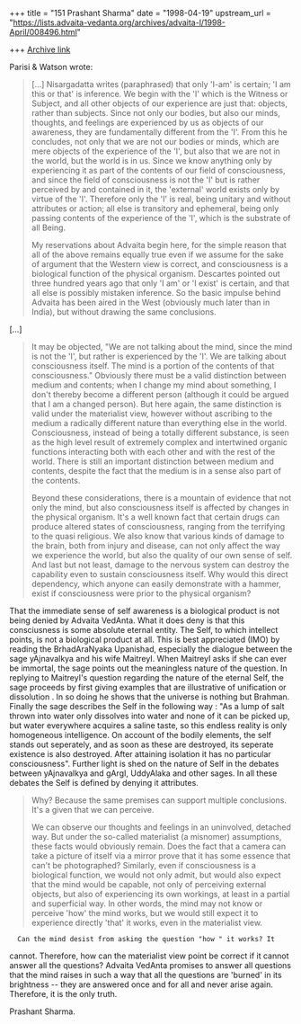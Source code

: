 +++
title = "151 Prashant Sharma"
date = "1998-04-19"
upstream_url = "https://lists.advaita-vedanta.org/archives/advaita-l/1998-April/008496.html"

+++
[Archive link](https://lists.advaita-vedanta.org/archives/advaita-l/1998-April/008496.html)

Parisi & Watson wrote:

> [...]
> Nisargadatta writes (paraphrased) that only 'I-am' is certain; 'I am
> this or that' is inference. We begin with the 'I' which is the Witness
> or Subject, and all other objects of our experience are just that:
> objects, rather than subjects. Since not only our bodies, but also our
> minds, thoughts, and feelings are experienced by us as objects of our
> awareness, they are fundamentally different from the 'I'. From this he
> concludes, not only that we are not our bodies or minds, which are mere
> objects of the experience of the 'I', but also that we are not in the
> world, but the world is in us. Since we know anything only by
> experiencing it as part of the contents of our field of consciousness,
> and since the field of consciousness is not the 'I' but is rather
> perceived by and contained in it, the 'external' world exists only by
> virtue of the 'I'. Therefore only the 'I' is real, being unitary and
> without attributes or action; all else is transitory and ephemeral,
> being only passing contents of the experience of the 'I', which is the
> substrate of all Being.
>
> My reservations about Advaita begin here, for the simple reason that all
> of the above remains equally true even if we assume for the sake of
> argument that the Western view is correct, and consciousness is a
> biological function of the physical organism. Descartes pointed out
> three hundred years ago that only 'I am' or 'I exist' is certain, and
> that all else is possibly mistaken inference. So the basic impulse
> behind Advaita has been aired in the West (obviously much later than in
> India), but without drawing the same conclusions.

 [...]

>  It may be objected, "We are not talking about the mind, since the mind
> is not the 'I', but rather is experienced by the 'I'. We are talking
> about consciousness itself. The mind is a portion of the contents of
> that consciousness." Obviously there must be a valid distinction between
> medium and contents; when I change my mind about something, I don't
> thereby become a different person (although it could be argued that I am
> a changed person). But here again, the same distinction is valid under
> the materialist view, however without ascribing to the medium a
> radically different nature than everything else in the world.
> Consciousness, instead of being a totally different substance, is seen
> as the high level result of extremely complex and intertwined organic
> functions interacting both with each other and with the rest of the
> world. There is still an important distinction between medium and
> contents, despite the fact that the medium is in a sense also part of
> the contents.
>
> Beyond these considerations, there is a mountain of evidence that not
> only the mind, but also consciousness itself is affected by changes in
> the physical organism. It's a well known fact that certain drugs can
> produce altered states of consciousness, ranging from the terrifying to
> the quasi religious. We also know that various kinds of damage to the
> brain, both from injury and disease, can not only affect the way we
> experience the world, but also the quality of our own sense of self. And
> last but not least, damage to the nervous system can destroy the
> capability even to sustain consciousness itself. Why would this direct
> dependency, which anyone can easily demonstrate with a hammer, exist if
> consciousness were prior to the physical organism?
>

  That the immediate sense of self awareness  is a biological product is
not being denied by Advaita VedAnta.  What it does deny is that this
consciusness is some absolute eternal entity.  The Self, to which intellect
points, is not a biological product at all. This is best appreciated (IMO)
by reading the BrhadAraNyaka Upanishad, especially the dialogue between the
sage yAjnavalkya and his wife MaitreyI. When MaitreyI asks if she can ever
be immortal, the sage points out the meaningless nature of the question.
In replying to MaitreyI's question regarding the nature of the eternal
Self, the sage proceeds by first giving examples that are illustrative of
unification or dissolution .  In so doing he shows that the universe is
nothing but Brahman.  Finally the sage describes the Self in the following
way : "As a lump of salt thrown into water only dissolves into water and
none of it can be picked up, but water everywhere acquires a saline taste,
so this endless reality is only homogeneous intelligence.  On account of
the bodily elements, the self stands out seperately, and as soon as these
are destroyed, its seperate existence is also destroyed.  After attaining
isolation it has no particular consciousness".
     Further light is shed on the nature of Self in the debates between
yAjnavalkya and gArgI, UddyAlaka and other sages.  In all these debates the
Self is defined by denying it attributes.

> Why? Because the same
>   premises can support multiple conclusions. It's a given that we can perceive.
>
> We can  observe our thoughts and feelings in an uninvolved, detached way. But
>   under the so-called materialist (a misnomer) assumptions, these facts
>   would obviously remain. Does the fact that a camera can take a picture
>   of itself via a mirror prove that it has some essence that can't be
>   photographed? Similarly, even if consciousness is a biological function,
>   we would not only admit, but would also expect that the mind would be
>   capable, not only of perceiving external objects, but also of
>   experiencing its own workings, at least in a partial and superficial
>   way. In other words, the mind may not know or perceive 'how' the mind
>   works, but we would still expect it to experience directly 'that' it
>   works, even in the materialist view.
>
      Can the mind desist from asking the question "how " it works? It
cannot.  Therefore, how  can the materialist view point be correct if it
cannot answer all the questions?  Advaita VedAnta  promises to answer all
questions that the mind raises in such a way that all the questions are
'burned' in its brightness -- they are answered once and for all and never
arise again.  Therefore, it is the only truth.

Prashant Sharma.


